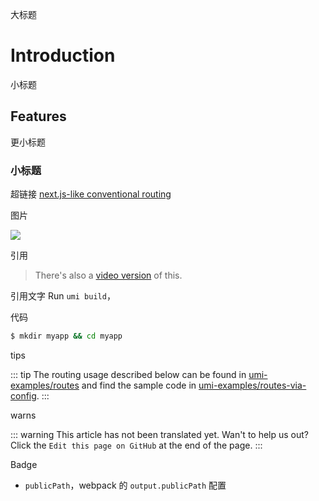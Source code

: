大标题
# Introduction

小标题

## Features

更小标题
### 小标题

超链接
[next.js-like conventional routing](https://umijs.org/guide/router.html) 

图片

<img src="https://gw.alipayobjects.com/zos/rmsportal/zvfEXesXdgTzWYZCuHLe.png" />


引用 
> There's also a [video version](https://www.youtube.com/watch?v=vkAUGUlYm24&list=PLzu0PBqV2jld2q5gCADxX17NE3gF3FvYq) of this.   


引用文字
Run `umi build`，


代码

```bash
$ mkdir myapp && cd myapp
```

tips

::: tip
The routing usage described below can be found in [umi-examples/routes](https://github.com/umijs/umi-examples/tree/master/routes) and find the sample code in [umi-examples/routes-via-config](https://github.com/umijs/umi-examples/tree/master/routes-via-config).
:::


warns

::: warning
This article has not been translated yet. Wan't to help us out? Click the `Edit this page on GitHub` at the end of the page.
:::

Badge

* `publicPath`<Badge text="2.1.2+"/>，webpack 的 `output.publicPath` 配置